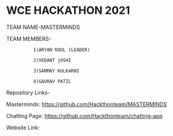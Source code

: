 # WCE HACKATHON 2021
TEAM NAME-MASTERMINDS

TEAM MEMBERS- 
              
              1)ARYAN KOUL (LEADER)
              
              2)VEDANT jOSHI
              
              3)SANMAY KULKARNI
              
              4)GAURAV PATIL
              
Repository Links-

Masterminds:
https://github.com/Hackthonteam/MASTERMINDS

Chatting Page:
https://github.com/Hackthonteam/chatting-app

Website Link:
